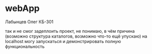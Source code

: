 # webApp
Лабынцев Олег КБ-301

так и не смог задеплоить проект, не понимаю, в чём причина (возможно структура каталогов, возможно что-то ещё упускаю)
на localhost могу запускаться и демонстрировать полную функциональность
